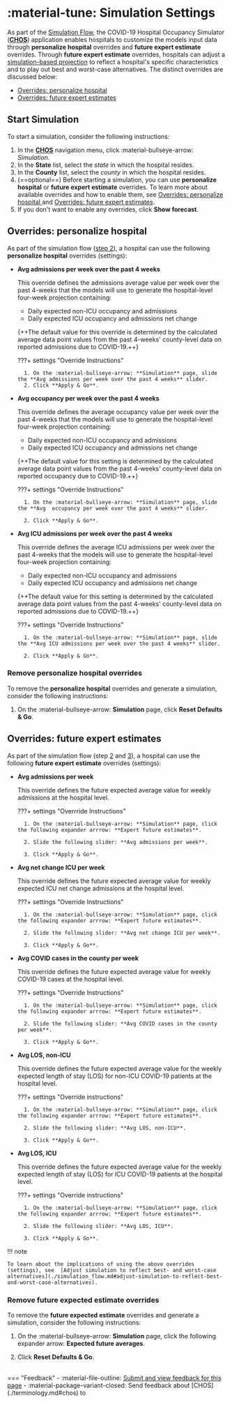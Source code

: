 # :material-tune: Simulation Settings 

As part of the [Simulation Flow](simulation_flow.md), the COVID-19 Hospital Occupancy Simulator ([**CHOS**](./terminology.md#chos)) application enables hospitals to customize the models input data through **personalize hospital** overrides and **future expert estimate** overrides. Through  **future expert estimate** overrides, hospitals can adjust a [simulation-based projection](./terminology.md#simulation-based-projection) to reflect a hospital's specific characteristics and to play out best and worst-case alternatives. The distinct overrides are discussed below: 


- [Overrides: personalize hospital](#overrides-personalize-hospital)
- [Overrides: future expert estimates](#overrides-future-expert-estimates)

## Start Simulation 

To start a simulation, consider the following instructions: 

1. In the [**CHOS**](./terminology.md#chos) navigation menu, click :material-bullseye-arrow: *Simulation*. 
2. In the **State** list, select the *state* in which the hospital resides.
3. In the **County** list, select the *county* in which the hospital resides.
4. (==optional==) Before starting a simulation, you can use **personalize hospital**  or **future expert estimate** overrides.  To learn more about available overrides and how to enable them, see [Overrides: personalize hospital ](#overrides-personalize-hospital) and [Overrides: future expert estimates](#overrides-future-expert-estimates).
5. If you don't want to enable any overrides, click **Show forecast**. 


## Overrides: personalize hospital 

As part of the simulation flow ([step 2](./simulation_flow.md#step-2-review-or-customize-input-data)), a hospital can use the following **personalize hospital** overrides (settings):

- **Avg admissions per week over the past 4 weeks**

    This override defines the admissions average value per week over the past 4-weeks that the models will use to generate the hospital-level four-week projection containing:

    - Daily expected non-ICU occupancy and admissions 
    - Daily expected ICU occupancy and admissions net change



    {++The default value for this override is determined by the calculated average data point values from the past 4-weeks' county-level data on reported admissions due to COVID-19.++}


    ???+ settings "Override Instructions" 

        1. On the :material-bullseye-arrow: **Simulation** page, slide the **Avg admissions per week over the past 4 weeks** slider. 
        2. Click **Apply & Go**.



- **Avg occupancy per week over the past 4 weeks**

    This override defines the average occupancy value per week over the past 4-weeks that the models will use to generate the hospital-level four-week projection containing:

    - Daily expected non-ICU occupancy and admissions 
    - Daily expected ICU occupancy and admissions net change

    {++The default value for this setting is determined by the calculated average data point values from the past 4-weeks' county-level data on reported occupancy due to COVID-19.++}

    ???+ settings "Override Instructions"
    
        1. On the :material-bullseye-arrow: **Simulation** page, slide the **Avg  occupancy per week over the past 4 weeks** slider.

        2. Click **Apply & Go**.


- **Avg ICU admissions per week over the past 4 weeks** 

    This override defines the average ICU admissions per week over the past 4-weeks that the models will use to generate the hospital-level four-week projection containing:

    - Daily expected non-ICU occupancy and admissions 
    - Daily expected ICU occupancy and admissions net change

    {++The default value for this setting is determined by the calculated average data point values from the past 4-weeks' county-level data on reported admissions due to COVID-19.++}

    ???+ settings "Override Instructions"

        1. On the :material-bullseye-arrow: **Simulation** page, slide the **Avg ICU admissions per week over the past 4 weeks** slider.

        2. Click **Apply & Go**.


### Remove personalize hospital overrides  

To remove the **personalize hospital** overrides and generate a simulation, consider the following instructions: 

1. On the :material-bullseye-arrow: **Simulation** page, click **Reset Defaults & Go**. 


## Overrides: future expert estimates

As part of the simulation flow (step [2](./simulation_flow.md#step-2-review-or-customize-input-data) and [3](./simulation_flow.md#step-3-review-simulation-based-projection)), a hospital can use the following **future expert estimate** overrides (settings):


- **Avg admissions per week**

    This override defines the future expected average value for weekly admissions at the hospital level. 

    ???+ settings "Overrride Instructions"
    
        1. On the :material-bullseye-arrow: **Simulation** page, click the following expander arrrow: **Expert future estimates**. 

        2. Slide the following slider: **Avg admissions per week**.

        3. Click **Apply & Go**.

- **Avg net change ICU per week**

 
    This override defines the future expected average value for weekly expected ICU net change admissions at the hospital level.

    ???+ settings "Override Instructions"
    
        1. On the :material-bullseye-arrow: **Simulation** page, click the following expander arrrow: **Expert future estimates**. 

        2. Slide the following slider: **Avg net change ICU per week**.

        3. Click **Apply & Go**.


- **Avg COVID cases in the county per week**

    This override defines the future expected average value for weekly COVID-19 cases at the hospital level.

    ???+ settings "Override Instructions"
    
        1. On the :material-bullseye-arrow: **Simulation** page, click the following expander arrrow: **Expert future estimates**. 

        2. Slide the following slider: **Avg COVID cases in the county per week**.

        3. Click **Apply & Go**.


- **Avg LOS, non-ICU** 

    
    This override defines the future expected average value for the weekly expected length of stay (LOS) for non-ICU COVID-19 patients at the hospital level.

    ???+ settings "Override instructions"
    
        1. On the :material-bullseye-arrow: **Simulation** page, click the following expander arrrow: **Expert future estimates**. 

        2. Slide the following slider: **Avg LOS, non-ICU**.

        3. Click **Apply & Go**.


- **Avg LOS, ICU** 


    This override defines the future expected average value for the weekly expected length of stay (LOS) for ICU COVID-19 patients at the hospital level.


    ???+ settings "Override instructions"
    
        1. On the :material-bullseye-arrow: **Simulation** page, click the following expander arrrow: **Expert future estimates**.  

        2. Slide the following slider: **Avg LOS, ICU**.

        3. Click **Apply & Go**.


!!! note

    To learn about the implications of using the above overrides (settings), see  [Adjust simulation to reflect best- and worst-case alternatives](./simulation_flow.md#adjust-simulation-to-reflect-best-and-worst-case-alternatives).

### Remove future expected estimate overrides 

To remove the **future expected estimate** overrides and generate a simulation, consider the following instructions: 


1. On the :material-bullseye-arrow: **Simulation** page, click the following expander arrow: **Expected future averages**. 

2. Click **Reset Defaults & Go**.


<br>
=== "Feedback"
    - :material-file-outline: <a href="https://github.com/h2oai/h2o-health/issues/new?assignees=5675sp&labels=chos%2Fdocumentation&template=chos_documentation_feedback.md&title=%5BCHOS+DOCS%5D" target="_blank">Submit and view feedback for this page</a>
    - :material-package-variant-closed: Send feedback about [CHOS](./terminology.md#chos) to <niki.athanasiadou@h2o.ai>